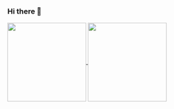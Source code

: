 ### Hi there 👋

<a href="https://github.com/search?o=desc&q=author%3Abushiyi&s=committer-date&type=Commits">
  <img align="center" height = "178" src="https://github-readme-stats.vercel.app/api?username=bushiyi&count_private=true&show_icons=true&theme=noctis_minimus&hide=contribs&include_all_commits=true" />
</a>
<a href="https://github.com/bushiyi?tab=repositories">
  <img align="center" height = "178" src="https://github-readme-stats.vercel.app/api/top-langs/?username=bushiyi&count_private=true&theme=noctis_minimus" />
</a>
